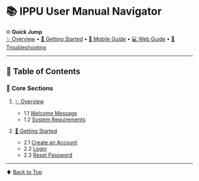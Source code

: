 # 📚 IPPU User Manual Navigator

🌐 **Quick Jump**  
[✨ Overview](#overview) • [🚀 Getting Started](#getting-started) • [📱 Mobile Guide](#mobile-guide) • [💻 Web Guide](#web-guide) • [🔧 Troubleshooting](#troubleshooting)

---

## 🎯 Table of Contents

### 📖 **Core Sections**
1. [✨ Overview](#overview)  
   - 1.1 [Welcome Message](/{{route}}/{{version}}/welcome) 
   - 1.2 [System Requirements](/{{route}}/{{version}}/requirements)

2. [🚀 Getting Started](#getting-started)  
   - 2.1 [Create an Account](/{{route}}/{{version}}/authentication)  
   - 2.2 [Login](/{{route}}/{{version}}/login)  
   - 2.3 [Reset Password](/{{route}}/{{version}}/reset-password)

---

⬆️ [Back to Top](#-ippu-user-manual-navigator)